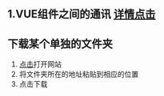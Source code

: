 ## 1.VUE组件之间的通讯 [详情点击](https://blog.csdn.net/youhebuke225/article/details/106308417)
## 下载某个单独的文件夹
1. [点击](https://www.itsvse.com/downgit/#/home)打开网站
2. 将文件夹所在的地址粘贴到相应的位置
3. 点击下载